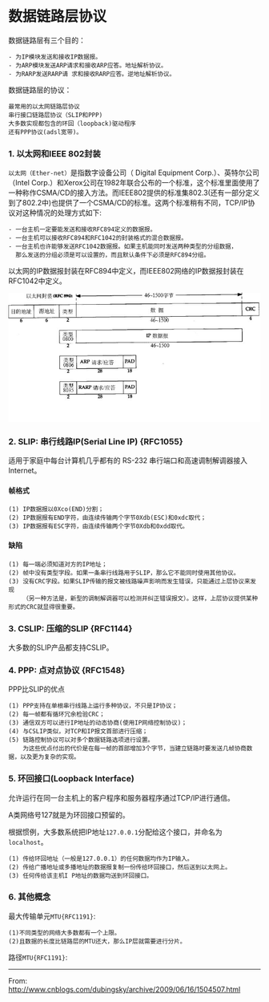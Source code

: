 
数据链路层协议
===========

数据链路层有三个目的：

    - 为IP模块发送和接收IP数据报。
    - 为ARP模块发送ARP请求和接收ARP应答。地址解析协议。
    - 为RARP发送RARP请 求和接收RARP应答。逆地址解析协议。

数据链路层的协议：

    最常用的以太网链路层协议
    串行接口链路层协议（SLIP和PPP)
    大多数实现都包含的环回（loopback)驱动程序
    还有PPP协议(adsl宽带)。

### 1. 以太网和IEEE 802封装
`以太网（Ether-net）`是指数字设备公司（ Digital Equipment Corp.）、英特尔公司（Intel Corp.）和Xerox公司在1982年联合公布的一个标准，这个标准里面使用了一种称作CSMA/CD的接入方法。而IEEE802提供的标准集802.3(还有一部分定义到了802.2中)也提供了一个CSMA/CD的标准。这两个标准稍有不同，TCP/IP协议对这种情况的处理方式如下:

    - 一台主机一定要能发送和接收RFC894定义的数据报。
    - 一台主机可以接收RFC894和RFC1042的封装格式的混合数据报。
    - 一台主机也许能够发送RFC1042数据报。如果主机能同时发送两种类型的分组数据，
      那么发送的分组必须是可以设置的，而且默认条件下必须是RFC894分组。

以太网的IP数据报封装在RFC894中定义，而IEEE802网络的IP数据报封装在RFC1042中定义。

![ethernet](./_static/ethernet.jpg)

### 2. SLIP: 串行线路IP(Serial Line IP) {RFC1055}
适用于家庭中每台计算机几乎都有的 RS-232 串行端口和高速调制解调器接入Internet。

#### 帧格式
    (1) IP数据报以0Xco(END)分割；
    (2) IP数据报有END字符，由连续传输两个字节0Xdb(ESC)和0xdc取代；
    (3) IP数据报有ESC字符，由连续传输两个字节0Xdb和0xdd取代。

#### 缺陷
    (1) 每一端必须知道对方的IP地址；
    (2) 帧中没有类型字段。如果一条串行线路用于SLIP，那么它不能同时使用其他协议。
    (3) 没有CRC字段。如果SLIP传输的报文被线路噪声影响而发生错误，只能通过上层协议来发现
        （另一种方法是，新型的调制解调器可以检测并纠正错误报文）。这样，上层协议提供某种形式的CRC就显得很重要。

### 3. CSLIP: 压缩的SLIP {RFC1144}
大多数的SLIP产品都支持CSLIP。

### 4. PPP: 点对点协议 {RFC1548}

PPP比SLIP的优点

    (1) PPP支持在单根串行线路上运行多种协议，不只是IP协议；
    (2) 每一帧都有循环冗余检验CRC；
    (3) 通信双方可以进行IP地址的动态协商(使用IP网络控制协议)；
    (4) 与CSLIP类似，对TCP和IP报文首部进行压缩；
    (5) 链路控制协议可以对多个数据链路选项进行设置。
        为这些优点付出的代价是在每一帧的首部增加3个字节，当建立链路时要发送几帧协商数据，以及更为复杂的实现。

### 5. 环回接口(Loopback Interface)
允许运行在同一台主机上的客户程序和服务器程序通过TCP/IP进行通信。

A类网络号127就是为环回接口预留的。

根据惯例，大多数系统把IP地址`127.0.0.1`分配给这个接口，并命名为`localhost`。

    (1) 传给环回地址（一般是127.0.0.1）的任何数据均作为IP输入。
    (2) 传给广播地址或多播地址的数据报复制一份传给环回接口，然后送到以太网上。
    (3) 任何传给该主机I P地址的数据均送到环回接口。

### 6. 其他概念

最大传输单元`MTU{RFC1191}`:

    (1)不同类型的网络大多数都有一个上限。
    (2)且数据的长度比链路层的MTU还大，那么IP层就需要进行分片。

路径`MTU{RFC1191}`:

---

From: http://www.cnblogs.com/dubingsky/archive/2009/06/16/1504507.html
